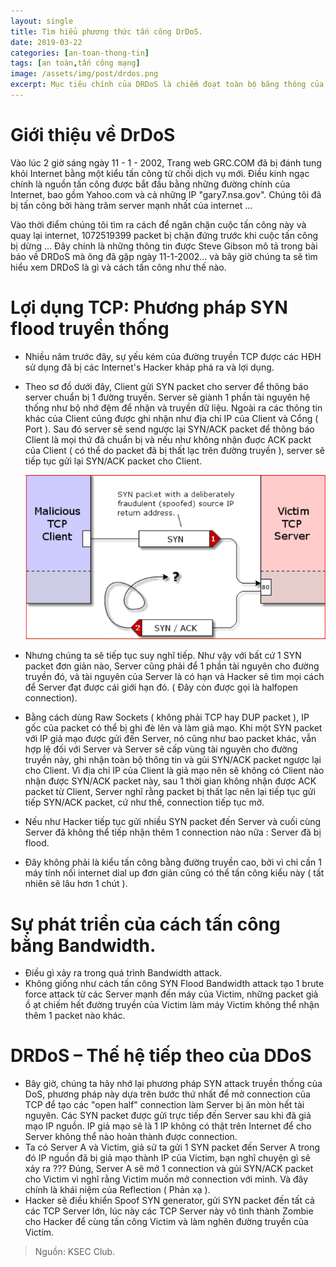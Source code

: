 ```yaml
---
layout: single
title: Tìm hiểu phương thức tấn công DrDoS.
date: 2019-03-22
categories: [an-toan-thong-tin]
tags: [an toàn,tấn công mạng]
image: /assets/img/post/drdos.png
excerpt: Mục tiêu chính của DRDoS là chiếm đoạt toàn bộ băng thông của máy chủ, tức là làm tắc nghẽn hoàn toàn đường kết nối từ máy chủ vào xương sống của Internet và tiêu hao tài nguyên máy chủ.
---
```

# Giới thiệu về DrDoS
Vào lúc 2 giờ sáng ngày 11 - 1 - 2002, Trang web GRC.COM đã bị đánh tung khỏi Internet bằng một kiểu tấn công từ chối dịch vụ mới. Điều kinh ngạc chính là nguồn tấn công được bắt đầu bằng những đường chính của Internet, bao gồm Yahoo.com và cả những IP "gary7.nsa.gov". Chúng tôi đã bị tấn công bởi hàng trăm server mạnh nhất của internet ...

Vào thời điểm chúng tôi tìm ra cách để ngăn chặn cuộc tấn công này và quay lại internet, 1072519399 packet bị chặn đứng trước khi cuộc tấn công bị dừng ... Đây chính là những thông tin được Steve Gibson mô tả trong bài báo về DRDoS mà ông đã gặp ngày 11-1-2002... và bây giờ chúng ta sẽ tìm hiểu xem DRDoS là gì và cách tấn công như thế nào.

# Lợi dụng TCP: Phương pháp SYN flood truyền thống
* Nhiều năm trước đây, sự yếu kém của đường truyền TCP được các HĐH sử dụng đã bị các Internet's Hacker kháp phá ra và lợi dụng.
* Theo sơ đồ dưới đây, Client gửi SYN packet cho server để thông báo server chuẩn bị 1 đường truyền. Server sẽ giành 1 phần tài nguyên hệ thống như bộ nhớ đệm để nhận và truyền dữ liệu. Ngoài ra các thông tin khác của Client cũng được ghi nhận như địa chỉ IP của Client và Cổng ( Port ). Sau đó server sẽ send ngược lại SYN/ACK packet để thông báo Client là mọi thứ đã chuẩn bị và nếu như không nhận đuợc ACK packt của Client ( có thể do packet đã bị thất lạc trên đường truyền ), server sẽ tiếp tục gửi lại SYN/ACK packet cho Client.

    ![Phương pháp SYN flood truyền thống](/assets/img/post/synflood.png)

* Nhưng chúng ta sẽ tiếp tục suy nghĩ tiếp. Như vậy với bất cứ 1 SYN packet đơn giản nào, Server cũng phải để 1 phần tài nguyên cho đường truyền đó, và tài nguyên của Server là có hạn và Hacker sẽ tìm mọi cách để Server đạt được cái giới hạn đó. ( Đây còn được gọi là halfopen connection).
* Bằng cách dùng Raw Sockets ( không phải TCP hay DUP packet ), IP gốc của packet có thể bị ghi đè lên và làm giả mạo. Khi một SYN packet với IP giả mạo được gửi đến Server, nó cũng như bao packet khác, vẫn hợp lệ đối với Server và Server sẽ cấp vùng tài nguyên cho đường truyền này, ghi nhận toàn bộ thông tin và gủi SYN/ACK packet ngược lại cho Client. Vì địa chỉ IP của Client là giả mạo nên sẽ không có Client nào nhận được SYN/ACK packet này, sau 1 thời gian không nhận được ACK packet từ Client, Server nghĩ rằng packet bị thất lạc nên lại tiếp tục gửi tiếp SYN/ACK packet, cứ như thế, connection tiếp tục mở.
* Nếu như Hacker tiếp tục gửi nhiều SYN packet đến Server và cuối cùng Server đã không thể tiếp nhận thêm 1 connection nào nữa : Server đã bị flood.
* Đây không phải là kiểu tấn công bằng đường truyền cao, bởi vì chỉ cần 1 máy tính nối internet dial up đơn giản cũng có thể tấn công kiểu này ( tất nhiên sẽ lâu hơn 1 chút ).

# Sự phát triển của cách tấn công bằng Bandwidth.
* Điều gì xảy ra trong quá trình Bandwidth attack.
* Không giống như cách tấn công SYN Flood Bandwidth attack tạo 1 brute force attack từ các Server mạnh đến máy của Victim, những packet giả ồ ạt chiếm hết đường truyền của Victim làm máy Victim không thể nhận thêm 1 packet nào khác.

# DRDoS – Thế hệ tiếp theo của DDoS
* Bây giờ, chúng ta hãy nhớ lại phương pháp SYN attack truyền thống của DoS, phương pháp này dựa trên bước thứ nhất để mở connection của TCP để tạo các "open half" connection làm Server bị ăn mòn hết tài nguyên. Các SYN packet được gửi trực tiếp đến Server sau khi đã giả mạo IP nguồn. IP giả mạo sẽ là 1 IP không có thật trên Internet để cho Server không thể nào hoàn thành được connection.
* Ta có Server A và Victim, giả sử ta gửi 1 SYN packet đến Server A trong đó IP nguồn đã bị giả mạo thành IP của Victim, bạn nghĩ chuyện gì sẽ xảy ra ??? Đúng, Server A sẽ mở 1 connection và gủi SYN/ACK packet cho Victim vì nghĩ rằng Victim muốn mở connection với mình. Và đây chính là khái niệm của Reflection ( Phản xạ ).
* Hacker sẽ điều khiển Spoof SYN generator, gửi SYN packet đến tất cả các TCP Server lớn, lúc này các TCP Server này vô tình thành Zombie cho Hacker để cùng tấn công Victim và làm nghẽn đường truyền của Victim.

> Nguồn: KSEC Club.